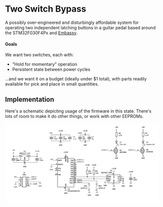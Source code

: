 # Two Switch Bypass

A possibly over-engineered and disturbingly affordable system for operating two independent latching buttons in a guitar pedal based around the STM32F030F4Px and [Embassy](https://embassy.dev).

#### Goals

We want two switches, each with:

- "Hold for momentary" operation
- Persistent state between power cycles

...and we want it on a budget (ideally under $1 total), with parts readily available for pick and place in small quantities.

## Implementation

Here's a schematic depicting usage of the firmware in this state.
There's lots of room to make it do other things, or work with other EEPROMs.

![schematic](https://github.com/heuristic-industries/two-switch/blob/main/schematic.svg)
